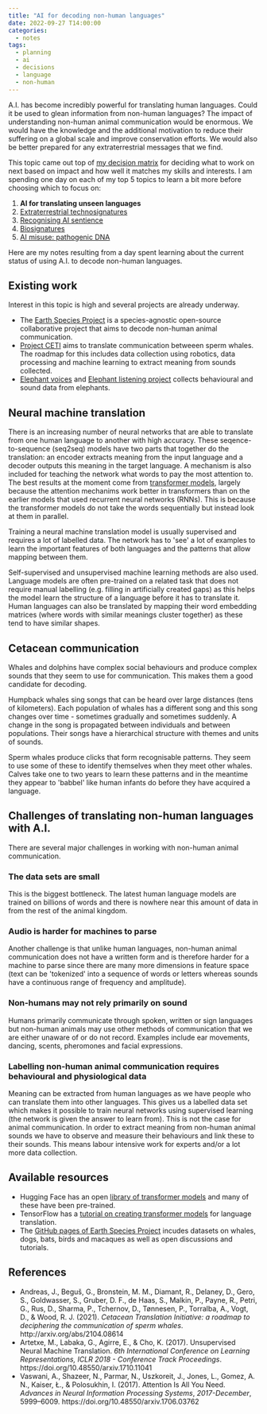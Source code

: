 ```yaml
---
title: "AI for decoding non-human languages"
date: 2022-09-27 T14:00:00
categories:
  - notes
tags:
  - planning
  - ai
  - decisions
  - language
  - non-human
---
```


A.I. has become incredibly powerful for translating human languages. Could it be used to glean information from non-human languages? The impact of understanding non-human animal communication would be enormous. We would have the knowledge and the additional motivation to reduce their suffering on a global scale and improve conservation efforts. We would also be better prepared for any extraterrestrial messages that we find.

This topic came out top of [my decision matrix][choosing-research-topic] for deciding what to work on next based on impact and how well it matches my skills and interests. I am spending one day on each of my top 5 topics to learn a bit more before choosing which to focus on:

1. **AI for translating unseen languages**
2. [Extraterrestrial technosignatures][technosignatures]
3. [Recognising AI sentience][ai-sentience]
4. [Biosignatures][biosignatures]
5. [AI misuse: pathogenic DNA][ai-misuse-pathogenic-dna]

Here are my notes resulting from a day spent learning about the current status of using A.I. to decode non-human languages.

## Existing work
Interest in this topic is high and several projects are already underway.

- The [Earth Species Project][esp] is a species-agnostic open-source collaborative project that aims to decode non-human animal communication. 
- [Project CETI][ceti] aims to translate communication betweeen sperm whales. The roadmap for this includes data collection using robotics, data processing and machine learning to extract meaning from sounds collected.
- [Elephant voices][elephant-voices] and [Elephant listening project][elephant-listening-project] collects behavioural and sound data from elephants.

## Neural machine translation
There is an increasing number of neural networks that are able to translate from one human language to another with high accuracy. These seqence-to-sequence (seq2seq) models have two parts that together do the translation: an encoder extracts meaning from the input language and a decoder outputs this meaning in the target language. A mechanism is also included for teaching the network what words to pay the most attention to. The best results at the moment come from [transformer models][google-ai-transformer-blog], largely because the attention mechanims work better in transformers than on the earlier models that used recurrent neural networks (RNNs). This is because the transformer models do not take the words sequentially but instead look at them in parallel.

Training a neural machine translation model is usually supervised and requires a lot of labelled data. The network has to 'see' a lot of examples to learn the important features of both languages and the patterns that allow mapping between them. 

Self-supervised and unsupervised machine learning methods are also used. Language models are often pre-trained on a related task that does not require manual labelling (e.g. filling in artificially created gaps) as this helps the model learn the structure of a language before it has to translate it. Human languages can also be translated by mapping their word embedding matrices (where words with similar meanings cluster together) as these tend to have similar shapes.

## Cetacean communication
Whales and dolphins have complex social behaviours and produce complex sounds that they seem to use for communication. This makes them a good candidate for decoding.

Humpback whales sing songs that can be heard over large distances (tens of kilometers). Each population of whales has a different song and this song changes over time - sometimes gradually and sometimes suddenly. A change in the song is propagated between individuals and between populations. Their songs have a hierarchical structure with themes and units of sounds.

Sperm whales produce clicks that form recognisable patterns. They seem to use some of these to identify themselves when they meet other whales. Calves take one to two years to learn these patterns and in the meantime they appear to 'babbel' like human infants do before they have acquired a language. 

## Challenges of translating non-human languages with A.I.
There are several major challenges in working with non-human animal communication.

### The data sets are small
This is the biggest bottleneck. The latest human language models are trained on billions of words and there is nowhere near this amount of data in from the rest of the animal kingdom.

### Audio is harder for machines to parse
Another challenge is that unlike human languages, non-human animal communication does not have a written form and is therefore harder for a machine to parse since there are many more dimensions in feature space (text can be 'tokenized' into a sequence of words or letters whereas sounds have a continuous range of frequency and amplitude).

### Non-humans may not rely primarily on sound
Humans primarily communicate through spoken, written or sign languages but non-human animals may use other methods of communication that we are either unaware of or do not record. Examples include ear movements, dancing, scents, pheromones and facial expressions.

### Labelling non-human animal communication requires behavioural and physiological data
Meaning can be extracted from human languages as we have people who can translate them into other languages. This gives us a labelled data set which makes it possible to train neural networks using supervised learning (the network is given the answer to learn from). This is not the case for animal communication. In order to extract meaning from non-human animal sounds we have to observe and measure their behaviours and link these to their sounds. This means labour intensive work for experts and/or a lot more data collection. 

## Available resources
- Hugging Face has an open [library of transformer models][hugging-face-transformers] and many of these have been pre-trained.
- TensorFlow has a [tutorial on creating transformer models][tensorflow-transformer-tutorial] for language translation.
- The [GitHub pages of Earth Species Project][esp-github] incudes datasets on whales, dogs, bats, birds and macaques as well as open discussions and tutorials.

## References
- <div class="csl-entry">Andreas, J., Beguš, G., Bronstein, M. M., Diamant, R., Delaney, D., Gero, S., Goldwasser, S., Gruber, D. F., de Haas, S., Malkin, P., Payne, R., Petri, G., Rus, D., Sharma, P., Tchernov, D., Tønnesen, P., Torralba, A., Vogt, D., &#38; Wood, R. J. (2021). <i>Cetacean Translation Initiative: a roadmap to deciphering the communication of sperm whales</i>. http://arxiv.org/abs/2104.08614</div>
- <div class="csl-entry">Artetxe, M., Labaka, G., Agirre, E., &#38; Cho, K. (2017). Unsupervised Neural Machine Translation. <i>6th International Conference on Learning Representations, ICLR 2018 - Conference Track Proceedings</i>. https://doi.org/10.48550/arxiv.1710.11041</div>
- <div class="csl-entry">Vaswani, A., Shazeer, N., Parmar, N., Uszkoreit, J., Jones, L., Gomez, A. N., Kaiser, Ł., &#38; Polosukhin, I. (2017). Attention Is All You Need. <i>Advances in Neural Information Processing Systems</i>, <i>2017-December</i>, 5999–6009. https://doi.org/10.48550/arxiv.1706.03762</div>

[ai-misuse-pathogenic-dna]: https://open-research.gemmadanks.com/notes/ai-misuse-pathogenic-dna/
[ai-sentience]: https://open-research.gemmadanks.com/notes/recognising-ai-sentience/
[biosignatures]: https://open-research.gemmadanks.com/notes/exoplanet-biosignatures/
[ceti]: https://www.projectceti.org/
[choosing-research-topic]: https://open-research.gemmadanks.com/planning/choosing-research-topic/
[esp]: https://www.earthspecies.org/
[esp-github]: https://github.com/earthspecies/project
[elephant-voices]: https://www.elephantvoices.org/
[elephant-listening-project]: https://elephantlisteningproject.org/
[google-ai-transformer-blog]: https://ai.googleblog.com/2017/08/transformer-novel-neural-network.html
[hugging-face-transformers]: https://huggingface.co/docs/transformers/index
[technosignatures]: https://open-research.gemmadanks.com/notes/technosignatures/
[tensorflow-transformer-tutorial]: https://www.tensorflow.org/text/tutorials/transformer
